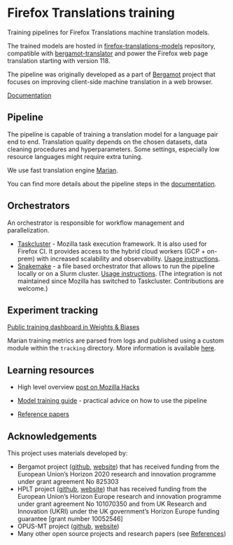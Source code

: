# Firefox Translations training
Training pipelines for Firefox Translations machine translation models.

The trained models are hosted in [firefox-translations-models](https://github.com/mozilla/firefox-translations-models/) repository,
compatible with [bergamot-translator](https://github.com/mozilla/bergamot-translator) and 
power the Firefox web page translation starting with version 118. 

The pipeline was originally developed as a part of [Bergamot](https://browser.mt/) project  that focuses on improving client-side machine translation in a web browser.

[Documentation](https://mozilla.github.io/firefox-translations-training/)

## Pipeline

The pipeline is capable of training a translation model for a language pair end to end. 
Translation quality depends on the chosen datasets, data cleaning procedures and hyperparameters. 
Some settings, especially low resource languages might require extra tuning.

We use fast translation engine [Marian](https://marian-nmt.github.io).

You can find more details about the pipeline steps in the [documentation](docs/pipeline-steps.md).

## Orchestrators

An orchestrator is responsible for workflow management and parallelization.

- [Taskcluster](https://taskcluster.net/) - Mozilla task execution framework. It is also used for Firefox CI. 
  It provides access to the hybrid cloud workers (GCP + on-prem) with increased scalability and observability. 
  [Usage instructions](docs/task-cluster.md).
- [Snakemake](https://snakemake.github.io/) - a file based orchestrator that allows to run the pipeline locally or on a Slurm cluster. 
  [Usage instructions](docs/snakemake.md). (The integration is not maintained since Mozilla has switched to Taskcluster. Contributions are welcome.)

## Experiment tracking

[Public training dashboard in Weights & Biases](https://wandb.ai/moz-translations/projects)

Marian training metrics are parsed from logs and published using a custom module within the `tracking` directory.
More information is available [here](docs/tracking.md).

## Learning resources

- High level overview [post on Mozilla Hacks](https://hacks.mozilla.org/2022/06/training-efficient-neural-network-models-for-firefox-translations/)

- [Model training guide](docs/training-guide.md) - practical advice on how to use the pipeline
- [Reference papers](docs/references.md)


## Acknowledgements
This project uses materials developed by:
- Bergamot project ([github](https://github.com/browsermt), [website](https://browser.mt/)) that has received funding from the European Union’s Horizon 2020 research and innovation programme under grant agreement No 825303
- HPLT project ([github](https://github.com/hplt-project), [website](https://hplt-project.org/)) that has received funding from the European Union’s Horizon Europe research and innovation programme under grant agreement No 101070350 and from UK Research and Innovation (UKRI) under the UK government’s Horizon Europe funding guarantee [grant number 10052546]
- OPUS-MT project ([github](https://github.com/Helsinki-NLP/Opus-MT), [website](https://opus.nlpl.eu/))
- Many other open source projects and research papers (see [References](docs/references.md))
